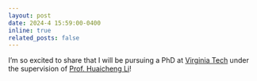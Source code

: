 ```yaml
---
layout: post
date: 2024-4 15:59:00-0400
inline: true
related_posts: false
---
```


I’m so excited to share that I will be pursuing a PhD at [Virginia Tech](https://www.vt.edu) under the supervision of [Prof. Huaicheng Li](https://huaicheng.github.io)!
